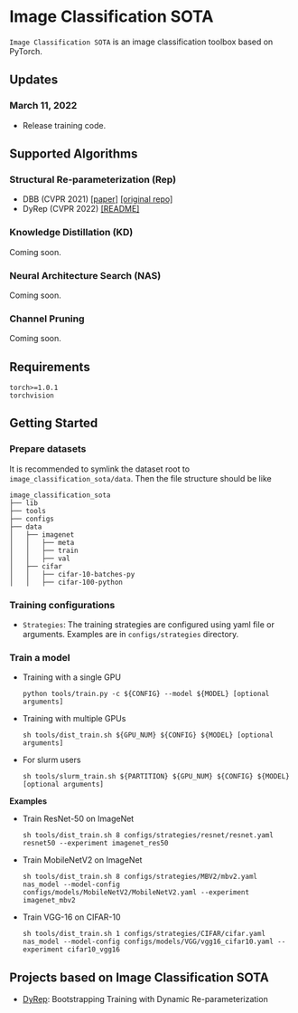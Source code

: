 # Image Classification SOTA  

`Image Classification SOTA` is an image classification toolbox based on PyTorch.

## Updates  
### March 11, 2022  
* Release training code.

## Supported Algorithms  
### Structural Re-parameterization (Rep)  
* DBB (CVPR 2021) [[paper]](https://arxiv.org/abs/2103.13425) [[original repo]](https://github.com/DingXiaoH/DiverseBranchBlock)
* DyRep (CVPR 2022) [[README]](https://github.com/hunto/DyRep)

### Knowledge Distillation (KD)  
Coming soon.

### Neural Architecture Search (NAS)  
Coming soon.

### Channel Pruning  
Coming soon.

## Requirements
```
torch>=1.0.1
torchvision
```

## Getting Started  
### Prepare datasets  
It is recommended to symlink the dataset root to `image_classification_sota/data`. Then the file structure should be like  
```
image_classification_sota
├── lib
├── tools
├── configs
├── data
│   ├── imagenet
│   │   ├── meta
│   │   ├── train
│   │   ├── val
│   ├── cifar
│   │   ├── cifar-10-batches-py
│   │   ├── cifar-100-python
```

### Training configurations  
* `Strategies`: The training strategies are configured using yaml file or arguments. Examples are in `configs/strategies` directory.

### Train a model  

* Training with a single GPU  
    ```shell
    python tools/train.py -c ${CONFIG} --model ${MODEL} [optional arguments]
    ```

* Training with multiple GPUs
    ```shell
    sh tools/dist_train.sh ${GPU_NUM} ${CONFIG} ${MODEL} [optional arguments]
    ```

* For slurm users
    ```shell
    sh tools/slurm_train.sh ${PARTITION} ${GPU_NUM} ${CONFIG} ${MODEL} [optional arguments]
    ```

**Examples**  
* Train ResNet-50 on ImageNet
    ```shell
    sh tools/dist_train.sh 8 configs/strategies/resnet/resnet.yaml resnet50 --experiment imagenet_res50
    ```

* Train MobileNetV2 on ImageNet
    ```shell
    sh tools/dist_train.sh 8 configs/strategies/MBV2/mbv2.yaml nas_model --model-config configs/models/MobileNetV2/MobileNetV2.yaml --experiment imagenet_mbv2
    ```

* Train VGG-16 on CIFAR-10
    ```shell
    sh tools/dist_train.sh 1 configs/strategies/CIFAR/cifar.yaml nas_model --model-config configs/models/VGG/vgg16_cifar10.yaml --experiment cifar10_vgg16
    ```

## Projects based on Image Classification SOTA  
* [DyRep](https://github.com/hunto/DyRep): Bootstrapping Training with Dynamic Re-parameterization